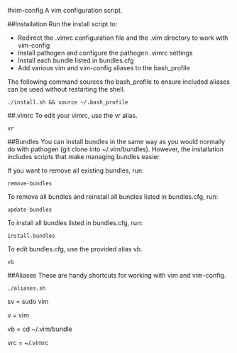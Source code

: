 #vim-config
A vim configuration script.

##Installation
Run the install script to:

* Redirect the .vimrc configuration file and the .vim directory to work with vim-config
* Install pathogen and configure the pathogen .vimrc settings
* Install each bundle listed in bundles.cfg
* Add various vim and vim-config aliases to the bash_profile

The following command sources the bash_profile to ensure included aliases can be used without restarting the shell.

    ./install.sh && source ~/.bash_profile

##.vimrc
To edit your vimrc, use the vr alias.

    vr

##Bundles
You can install bundles in the same way as you would normally do with pathogen (git clone into ~/.vim/bundles).  However, the installation includes scripts that make managing bundles easier.

If you want to remove all existing bundles, run:

    remove-bundles

To remove all bundles and reinstall all bundles listed in bundles.cfg, run:

    update-bundles

To install all bundles listed in bundles.cfg, run:

    install-bundles

To edit bundles.cfg, use the provided alias vb.

    vb

##Aliases
These are handy shortcuts for working with vim and vim-config.

    ./aliases.sh

sv = sudo vim

v = vim

vb = cd ~/.vim/bundle

vrc = ~/.vimrc
